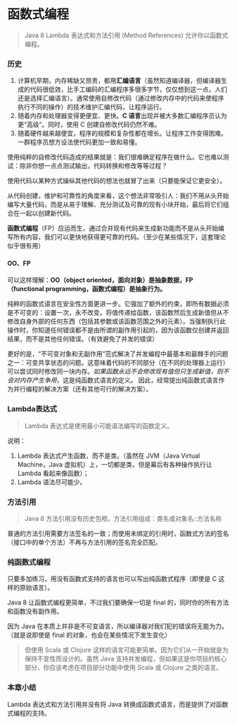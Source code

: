 # 函数式编程
> Java 8 Lambda 表达式和方法引用 (Method References) 允许你以函数式编程。

### 历史
1. 计算机早期，内存稀缺又昂贵，都用**汇编语言**（虽然知道编译器，但编译器生成的代码很低效，比手工编码的汇编程序多很多字节，仅仅想到这一点，人们还是选择汇编语言）。通常使用自修改代码（通过修改内存中的代码来使程序执行不同的操作）的技术维护汇编代码，让程序运行。
2. 随着内存和处理器变得更便宜、更快。**C 语言**出现并被大多数汇编程序员认为更“高级”。同时，使用 C 创建自修改代码仍然不难。
3. 随着硬件越来越便宜，程序的规模和复杂性都在增长。让程序工作变得困难。一群程序员想方设法使代码更加一致和易懂。

使用纯粹的自修改代码造成的结果就是：我们很难确定程序在做什么。它也难以测试：除非你想一点点测试输出，代码转换和修改等等过程？

使用代码以某种方式操纵其他代码的想法也就冒了出来（只要能保证它更安全）。

从代码创建，维护和可靠性的角度来看，这个想法非常吸引人：我们不用从头开始编写大量代码，而是从易于理解、充分测试及可靠的现有小块开始，最后将它们组合在一起以创建新代码。

**函数式编程**（FP）应运而生，通过合并现有代码来生成新功能而不是从头开始编写所有内容，我们可以更快地获得更可靠的代码。（至少在某些情况下，这套理论似乎很有用）

#### OO、FP
可以这样理解：**OO（object oriented，面向对象）是抽象数据，FP（functional programming，函数式编程）是抽象行为。**

纯粹的函数式语言在安全性方面更进一步。它强加了额外的约束，即所有数据必须是不可变的：设置一次，永不改变。将值传递给函数，该函数然后生成新值但从不修改自身外部的任何东西（包括其参数或该函数范围之外的元素）。当强制执行此操作时，你知道任何错误都不是由所谓的副作用引起的，因为该函数仅创建并返回结果，而不是其他任何错误。（有效避免了并发的错误）

更好的是，“不可变对象和无副作用”范式解决了并发编程中最基本和最棘手的问题之一：可变共享状态的问题。这意味着代码的不同部分（在不同的处理器上运行）可以尝试同时修改同一块内存。*如果函数永远不会修改现有值但只生成新值，则不会对内存产生争用*，这是纯函数式语言的定义。 因此，经常提出纯函数式语言作为并行编程的解决方案（还有其他可行的解决方案）。



### Lambda表达式
> Lambda 表达式是使用最小可能语法编写的函数定义。

说明：
1. Lambda 表达式产生函数，而不是类。（虽然在 JVM（Java Virtual Machine，Java 虚拟机）上，一切都是类，但是幕后有各种操作执行让 Lambda 看起来像函数）；
2. Lambda 语法尽可能少。


### 方法引用
> Java 8 方法引用没有历史包袱。方法引用组成：类名或对象名::方法名称

普通的方法引用需要方法签名的一致；而使用未绑定的引用时，函数式方法的签名（接口中的单个方法）不再与方法引用的签名完全匹配。



### 纯函数式编程
只要多加练习，用没有函数式支持的语言也可以写出纯函数式程序（即使是 C 这样的原始语言）。

Java 8 让函数式编程更简单，不过我们要确保一切是 final 的，同时你的所有方法和函数没有副作用。

因为 Java 在本质上并非是不可变语言，所以编译器对我们犯的错误将无能为力。（就是说即使是 final 的对象，也会在某些情况下发生变化）

> 但使用 Scala 或 Clojure 这样的语言可能更简单。因为它们从一开始就是为保持不变性而设计的。虽然 Java 支持并发编程，但如果这是你项目的核心部分，你应该考虑在项目部分功能中使用 Scala 或 Clojure 之类的语言。



### 本章小结
Lambda 表达式和方法引用并没有将 Java 转换成函数式语言，而是提供了对函数式编程的支持。
